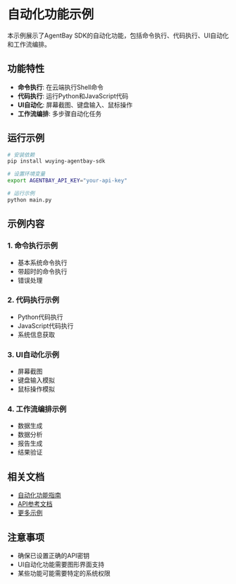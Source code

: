 # 自动化功能示例

本示例展示了AgentBay SDK的自动化功能，包括命令执行、代码执行、UI自动化和工作流编排。

## 功能特性

- **命令执行**: 在云端执行Shell命令
- **代码执行**: 运行Python和JavaScript代码
- **UI自动化**: 屏幕截图、键盘输入、鼠标操作
- **工作流编排**: 多步骤自动化任务

## 运行示例

```bash
# 安装依赖
pip install wuying-agentbay-sdk

# 设置环境变量
export AGENTBAY_API_KEY="your-api-key"

# 运行示例
python main.py
```

## 示例内容

### 1. 命令执行示例
- 基本系统命令执行
- 带超时的命令执行
- 错误处理

### 2. 代码执行示例
- Python代码执行
- JavaScript代码执行
- 系统信息获取

### 3. UI自动化示例
- 屏幕截图
- 键盘输入模拟
- 鼠标操作模拟

### 4. 工作流编排示例
- 数据生成
- 数据分析
- 报告生成
- 结果验证

## 相关文档

- [自动化功能指南](../../../../docs/guides/automation.md)
- [API参考文档](../api/)
- [更多示例](../)

## 注意事项

- 确保已设置正确的API密钥
- UI自动化功能需要图形界面支持
- 某些功能可能需要特定的系统权限 